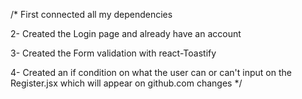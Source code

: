 
/*
First connected all my dependencies

2- Created the Login page and already have an account

3- Created the Form validation with react-Toastify

4- Created an if condition on what the user can or can't input
  on the Register.jsx which will appear on github.com changes
*/